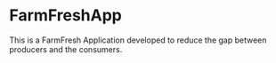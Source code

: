 # FarmFreshApp
This is a FarmFresh Application developed to reduce the gap between producers and the consumers.
